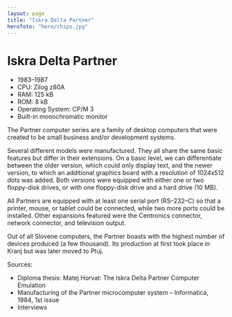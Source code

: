 ```yaml
---
layout: page
title: "Iskra Delta Partner"
herofoto: "hero/chips.jpg"
---
```


# Iskra Delta Partner

- 1983–1987 
- CPU: Zilog z80A
- RAM: 125 kB
- ROM: 8 kB
- Operating System: CP/M 3
- Built-in monochromatic monitor

The Partner computer series are a family of desktop computers that were created to be small business and/or development systems.

Several different models were manufactured. They all share the same basic features but differ in their extensions.  On a basic level, we can differentiate between the older version, which could only display text, and the newer version, to which an additional graphics board with a resolution of 1024x512 dots was added. Both versions were equipped with either one or two floppy-disk drives, or with one floppy-disk drive and a hard drive (10 MB).  

All Partners are equipped with at least one serial port (RS–232–C) so that a printer, mouse, or tablet could be connected, while two more ports could be installed. Other expansions featured were the Centronics connector, network connector, and television output. 

Out of all Slovene computers, the Partner boasts with the highest number of devices produced (a few thousand). Its production at first took place in Kranj but was later moved to Ptuj.

Sources:
-	Diploma thesis: Matej Horvat: The Iskra Delta Partner Computer Emulation
-	Manufacturing of the Partner microcomputer system – Informatica, 1984, 1st issue
-	Interviews 
